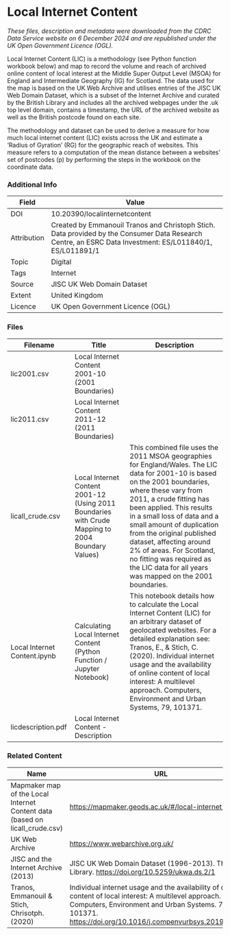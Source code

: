 # Local Internet Content

_These files, description and metadata were downloaded from the CDRC Data Service website on 6 December 2024 and are republished under the UK Open Government Licence (OGL)._

Local Internet Content (LIC) is a methodology (see Python function workbook below) and map to record the volume and reach of archived online content of local interest at the Middle Super Output Level (MSOA) for England and Intermediate Geography (IG) for Scotland. The data used for the map is based on the UK Web Archive and utilises entries of the JISC UK Web Domain Dataset, which is a subset of the Internet Archive and curated by the British Library and includes all the archived webpages under the .uk top level domain, contains a timestamp, the URL of the archived website as well as the British postcode found on each site.

The methodology and dataset can be used to derive a measure for how much local internet content (LIC) exists across the UK and estimate a ‘Radius of Gyration’ (RG) for the geographic reach of websites. This measure refers to a computation of the mean distance between a websites’ set of postcodes (p) by performing the steps in the workbook on the coordinate data.

### Additional Info

| Field |	Value |
| --- | --- |
| DOI | 10.20390/localinternetcontent |
| Attribution | Created by Emmanouil Tranos and Christoph Stich. Data provided by the Consumer Data Research Centre, an ESRC Data Investment: ES/L011840/1, ES/L011891/1 |
| Topic | Digital |
| Tags | Internet |
| Source | JISC UK Web Domain Dataset |
| Extent | United Kingdom |
| Licence | UK Open Government Licence (OGL) |

### Files

| Filename | Title | Description |
| --- | --- | --- |
| lic2001.csv | Local Internet Content 2001-10 (2001 Boundaries)
| lic2011.csv | Local Internet Content 2011-12 (2011 Boundaries)
| licall_crude.csv | Local Internet Content 2001-12 (Using 2011 Boundaries with Crude Mapping to 2004 Boundary Values) | This combined file uses the 2011 MSOA geographies for England/Wales. The LIC data for 2001-10 is based on the 2001 boundaries, where these vary from 2011, a crude fitting has been applied. This results in a small loss of data and a small amount of duplication from the original published dataset, affecting around 2% of areas. For Scotland, no fitting was required as the LIC data for all years was mapped on the 2001 boundaries. |
| Local Internet Content.ipynb | Calculating Local Internet Content (Python Function / Jupyter Notebook) | This notebook details how to calculate the Local Internet Content (LIC) for an arbitrary dataset of geolocated websites. For a detailed explanation see: Tranos, E., & Stich, C. (2020). Individual internet usage and the availability of online content of local interest: A multilevel approach. Computers, Environment and Urban Systems, 79, 101371. |
| licdescription.pdf | Local Internet Content - Description |

### Related Content

| Name | URL |
| --- | --- |
| Mapmaker map of the Local Internet Content data (based on licall_crude.csv) | https://mapmaker.geods.ac.uk/#/local-internet-content |
| UK Web Archive | https://www.webarchive.org.uk/ |
| JISC and the Internet Archive (2013) | JISC UK Web Domain Dataset (1996-2013). The British Library. https://doi.org/10.5259/ukwa.ds.2/1 |
| Tranos, Emmanouil & Stich, Chrisotph. (2020) | Individual internet usage and the availability of online content of local interest: A multilevel approach. Computers, Environment and Urban Systems. 79. 101371. https://doi.org/10.1016/j.compenvurbsys.2019.101371 |
